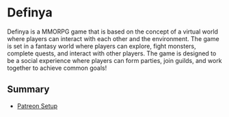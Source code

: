 # Definya

Definya is a MMORPG game that is based on the concept of a virtual world where players can interact with each other and the environment. The game is set in a fantasy world where players can explore, fight monsters, complete quests, and interact with other players. The game is designed to be a social experience where players can form parties, join guilds, and work together to achieve common goals!

## Summary

- [Patreon Setup](./docs/PatreonSetup.md)
